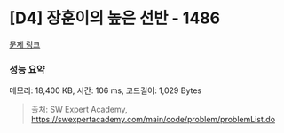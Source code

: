 # [D4] 장훈이의 높은 선반 - 1486 

[문제 링크](https://swexpertacademy.com/main/code/problem/problemDetail.do?contestProbId=AV2b7Yf6ABcBBASw) 

### 성능 요약

메모리: 18,400 KB, 시간: 106 ms, 코드길이: 1,029 Bytes



> 출처: SW Expert Academy, https://swexpertacademy.com/main/code/problem/problemList.do